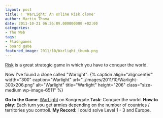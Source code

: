 ```yaml
---
layout: post
title: ! 'WarLight: An online Risk clone'
author: Martin Thoma
date: 2011-10-21 06:36:09.000000000 +02:00
categories:
- The Web
tags:
- Flashgames
- board game
featured_image: 2011/10/Warlight_thumb.png
---
```

<a href="http://en.wikipedia.org/wiki/Risk_(game)">Risk</a> is a great strategic game in which you have to conquer the world.

Now I've found a clone called "Warlight":
{% caption align="aligncenter" width="300" caption="Warlight" url="../images/2011/10/Warlight-300x206.png" alt="Warlight" title="Warlight" height="206" class="size-medium wp-image-6511" %}

<strong>Go to the Game</strong>: <a href="http://www.kongregate.com/games/FizzerWL/warlight">WarLight</a> on Kongregate
<strong>Task</strong>: Conquer the world.
<strong>How to play</strong>: Each turn you get armies depending on the number of countries / territories you controll.
<strong>My Record</strong>: I could solve Level 1 - 3 and Europe.

